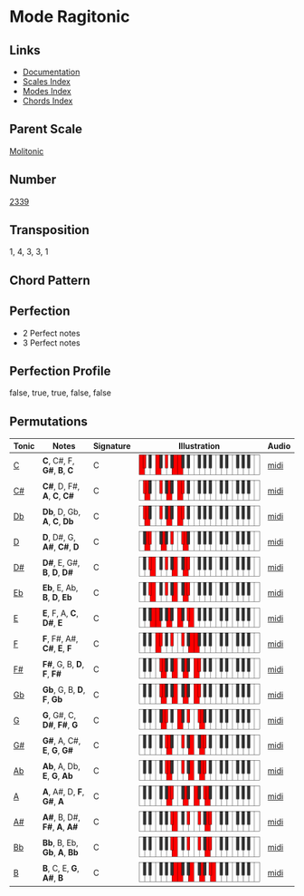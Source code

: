 # Mode Ragitonic

## Links

- [Documentation](README.md)
- [Scales Index](Scales.md)
- [Modes Index](Modes.md)
- [Chords Index](Chords.md)

## Parent Scale

[Molitonic](ScaleMolitonic.md)

## Number

[2339](https://ianring.com/musictheory/scales/2339)

## Transposition

1, 4, 3, 3, 1

## Chord Pattern



## Perfection

- 2 Perfect notes
- 3 Perfect notes

## Perfection Profile

false, true, true, false, false

## Permutations

| Tonic | Notes | Signature | Illustration | Audio |
|-------|-------|-----------|--------------|-------|
| [C](ModeCNaturalRagitonic.md) | **C**, C#, F, **G#**, **B**, **C** | C | ![CNaturalRagitonic](ModeCNaturalRagitonic.png) | [midi](https://github.com/edipermadi/music/blob/main/docs/ModeCNaturalRagitonic.mid?raw=true) |
| [C#](ModeCSharpRagitonic.md) | **C#**, D, F#, **A**, **C**, **C#** | C | ![CSharpRagitonic](ModeCSharpRagitonic.png) | [midi](https://github.com/edipermadi/music/blob/main/docs/ModeCSharpRagitonic.mid?raw=true) |
| [Db](ModeDFlatRagitonic.md) | **Db**, D, Gb, **A**, **C**, **Db** | C | ![DFlatRagitonic](ModeDFlatRagitonic.png) | [midi](https://github.com/edipermadi/music/blob/main/docs/ModeDFlatRagitonic.mid?raw=true) |
| [D](ModeDNaturalRagitonic.md) | **D**, D#, G, **A#**, **C#**, **D** | C | ![DNaturalRagitonic](ModeDNaturalRagitonic.png) | [midi](https://github.com/edipermadi/music/blob/main/docs/ModeDNaturalRagitonic.mid?raw=true) |
| [D#](ModeDSharpRagitonic.md) | **D#**, E, G#, **B**, **D**, **D#** | C | ![DSharpRagitonic](ModeDSharpRagitonic.png) | [midi](https://github.com/edipermadi/music/blob/main/docs/ModeDSharpRagitonic.mid?raw=true) |
| [Eb](ModeEFlatRagitonic.md) | **Eb**, E, Ab, **B**, **D**, **Eb** | C | ![EFlatRagitonic](ModeEFlatRagitonic.png) | [midi](https://github.com/edipermadi/music/blob/main/docs/ModeEFlatRagitonic.mid?raw=true) |
| [E](ModeENaturalRagitonic.md) | **E**, F, A, **C**, **D#**, **E** | C | ![ENaturalRagitonic](ModeENaturalRagitonic.png) | [midi](https://github.com/edipermadi/music/blob/main/docs/ModeENaturalRagitonic.mid?raw=true) |
| [F](ModeFNaturalRagitonic.md) | **F**, F#, A#, **C#**, **E**, **F** | C | ![FNaturalRagitonic](ModeFNaturalRagitonic.png) | [midi](https://github.com/edipermadi/music/blob/main/docs/ModeFNaturalRagitonic.mid?raw=true) |
| [F#](ModeFSharpRagitonic.md) | **F#**, G, B, **D**, **F**, **F#** | C | ![FSharpRagitonic](ModeFSharpRagitonic.png) | [midi](https://github.com/edipermadi/music/blob/main/docs/ModeFSharpRagitonic.mid?raw=true) |
| [Gb](ModeGFlatRagitonic.md) | **Gb**, G, B, **D**, **F**, **Gb** | C | ![GFlatRagitonic](ModeGFlatRagitonic.png) | [midi](https://github.com/edipermadi/music/blob/main/docs/ModeGFlatRagitonic.mid?raw=true) |
| [G](ModeGNaturalRagitonic.md) | **G**, G#, C, **D#**, **F#**, **G** | C | ![GNaturalRagitonic](ModeGNaturalRagitonic.png) | [midi](https://github.com/edipermadi/music/blob/main/docs/ModeGNaturalRagitonic.mid?raw=true) |
| [G#](ModeGSharpRagitonic.md) | **G#**, A, C#, **E**, **G**, **G#** | C | ![GSharpRagitonic](ModeGSharpRagitonic.png) | [midi](https://github.com/edipermadi/music/blob/main/docs/ModeGSharpRagitonic.mid?raw=true) |
| [Ab](ModeAFlatRagitonic.md) | **Ab**, A, Db, **E**, **G**, **Ab** | C | ![AFlatRagitonic](ModeAFlatRagitonic.png) | [midi](https://github.com/edipermadi/music/blob/main/docs/ModeAFlatRagitonic.mid?raw=true) |
| [A](ModeANaturalRagitonic.md) | **A**, A#, D, **F**, **G#**, **A** | C | ![ANaturalRagitonic](ModeANaturalRagitonic.png) | [midi](https://github.com/edipermadi/music/blob/main/docs/ModeANaturalRagitonic.mid?raw=true) |
| [A#](ModeASharpRagitonic.md) | **A#**, B, D#, **F#**, **A**, **A#** | C | ![ASharpRagitonic](ModeASharpRagitonic.png) | [midi](https://github.com/edipermadi/music/blob/main/docs/ModeASharpRagitonic.mid?raw=true) |
| [Bb](ModeBFlatRagitonic.md) | **Bb**, B, Eb, **Gb**, **A**, **Bb** | C | ![BFlatRagitonic](ModeBFlatRagitonic.png) | [midi](https://github.com/edipermadi/music/blob/main/docs/ModeBFlatRagitonic.mid?raw=true) |
| [B](ModeBNaturalRagitonic.md) | **B**, C, E, **G**, **A#**, **B** | C | ![BNaturalRagitonic](ModeBNaturalRagitonic.png) | [midi](https://github.com/edipermadi/music/blob/main/docs/ModeBNaturalRagitonic.mid?raw=true) |

